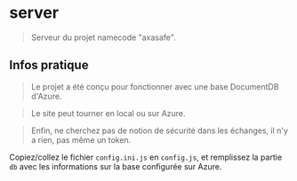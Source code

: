 # server

> Serveur du projet namecode "axasafe".

## Infos pratique

> Le projet a été conçu pour fonctionner avec une base DocumentDB d'Azure.

> Le site peut tourner en local ou sur Azure.

> Enfin, ne cherchez pas de notion de sécurité dans les échanges, il n'y a rien, pas même un token.

Copiez/collez le fichier `config.ini.js` en `config.js`, et remplissez la partie `db` avec les informations sur la base configurée sur Azure.